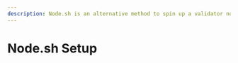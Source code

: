 ```yaml
---
description: Node.sh is an alternative method to spin up a validator node
---
```


# Node.sh Setup

